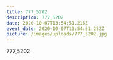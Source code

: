 ```yaml
---
title: 777_5202
description: 777_5202
date: 2020-10-07T13:54:51.216Z
event_date: 2020-10-07T13:54:51.252Z
picture: /images/uploads/777_5202.jpg
---
```

777_5202